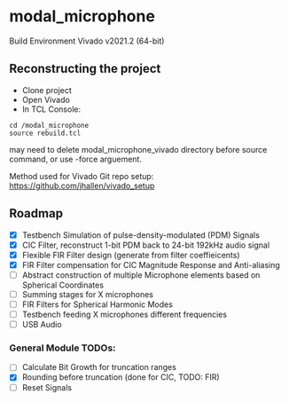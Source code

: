 # modal_microphone
Build Environment
Vivado v2021.2 (64-bit)


## Reconstructing the project
- Clone project
- Open Vivado
- In TCL Console:
``` 
cd /modal_microphone
source rebuild.tcl
```
may need to delete modal_microphone_vivado directory before source command, or use -force arguement.

Method used for Vivado Git repo setup:
https://github.com/jhallen/vivado_setup

## Roadmap
- [x] Testbench Simulation of pulse-density-modulated (PDM) Signals
- [x] CIC Filter, reconstruct 1-bit PDM back to 24-bit 192kHz audio signal
- [x] Flexible FIR Filter design (generate from filter coeffieicents)
- [x] FIR Filter compensation for CIC Magnitude Response and Anti-aliasing
- [ ] Abstract construction of multiple Microphone elements based on Spherical Coordinates
- [ ] Summing stages for X microphones
- [ ] FIR Filters for Spherical Harmonic Modes
- [ ] Testbench feeding X microphones different frequencies
- [ ] USB Audio

### General Module TODOs:
- [ ] Calculate Bit Growth for truncation ranges
- [x] Rounding before truncation (done for CIC, TODO: FIR)
- [ ] Reset Signals
